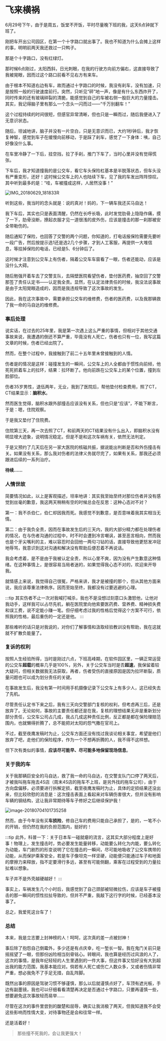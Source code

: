 # 飞来横祸

6月29号下午，由于是周五，饭堂不开饭，平时尽量晚下班的我，这天6点钟就下班了。

刚把车开出公司园区，在第一个十字路口就出事了。我也不知道为什么会摊上这样的事，明明前两天我还救过一只鸭子。

那是个十字路口，没有红绿灯。

那时候6点刚过，太阳西斜，日光刺眼，在我的行驶方向前方偏右，这直接导致了我被晃眼，因而过这个路口前看不见右方有来车。

由于根本不知道右边有车，故而通过十字路口的时候，我没有刹车，没有加速，只是按照一般的行驶速度前行。突然，只听见“砰”地一声，像是有什么东西炸开了，同时传来的还有玻璃碎裂的清脆，能感觉到自己的车被右侧一股巨大的力量撞击。其实，我记得脑子里有那么一个念头一闪而过——“千万别翻车！”

这个过程持续的时间很短，但感官异常清晰，但也只是一瞬而过，随后我便进入了无意识状态。

随后，坦诚地讲，脑子并没有一片空白，只是无意识而已，大约1秒钟后，我才恢复神智，感觉到车子在缓慢向前移动，于是踩了刹车，感觉了一下身体：咦，自己好像没什么事。

在车里冷静了一下后，挂空挡，拉了手刹，推门下车了，当时心里并没有觉得慌张。

下车后，我才知道撞我的是公交车，看它车头保险杠基本是半脱落状态，但车头没有严重变形，还好！这时候公交车上的人也陆续下车，见了我的车发出阵阵惊叹。其中听到最多的是：“哇，车被撞成这样，人居然没事！”

![IMG_20180629_181833R](https://ws3.sinaimg.cn/large/006tNc79gy1fsvw8zahbjj31kw16onpe.jpg)



听到这些，我当时的念头就是：说的真对！妈的，下一辆车我还买马自达！

我下车后，其实也只是表面清醒，仍然在长呼长吸，此时发觉肋骨上隐隐作痛，摸了一下，肋骨没断，撩起衣服才见一道很浅的皮外伤，应该是撞击的那一刹那被安全带勒伤的。

随后通知了保险，也回答了交警的两个问题，你知道的，打电话报保险需要先要听一段广告，然后按提示选1还是选2几个步骤，才到人工客服，再提供一大堆信息，等挂掉保险的电话，已经是5、6分钟后了。

这时候才注意到公交车上有伤者，隔着公交车车窗看了一眼，伤者还能动，应该是没什么大碍。

随后勉强开着车去了交警支队，去隔壁医院看望伤者，垫付医药费，抽空回了交警那签了责任认定书——认定我全责。显然，在认定法律责任的时候，我没法说事故是由于太阳晃眼造成的，因而是我违规导致了这次事故的发生。

因此，我在这次事故中，需要承担公交车的维修费，伤者的医药费，以及我那辆救了我一命的马自达的维修费。

### 事后处理

说实话，在过去的25年里，我是第一次遇上这么严重的事情，但相对于其他交通事故来说，我遭遇的倒还不算严重，毕竟没有人死亡，伤者也只有一位，我写这篇文章的时候，伤者已经出院了。

然而，在整个过程中，我接触到了前二十五年里未曾接触到的人情。

伤者是的情况是这样：碰撞发生的一瞬间，公交车上的人全都由于惯性向前倾，他死死抓着车上的拉环，结果：拉环断了。他向前跌在公交车上的某个位置，撞到左脸部位。

伤者35岁男性，退伍两年，无业，我到了医院后，帮他垫付检查费用，照了CT，CT结果显示：**脑积水**。

然而医生觉得，脑积水跟外部撞击应该没有关系，但也只是“应该”，不能下断言，于是：嗯，住院观察。

于是我又垫付了住院费。

住院第三天，再一次去照了CT，和前两天的CT结果没有什么出入，即脑积水没有明显增大迹象，说明情况稳定。但是不是和这次车祸有关，依然无法判定。

于是又预约了几天后在另一家大医院的核磁共振，据说能出判断是否和外伤撞击有关。如果没有关系，那么我对伤者的法律义务就尽完了，如果有关系，那我还必须跟进后续的一系列治疗。

**待续……**

### 人情世故

简要情况如此，以上是客观描述，坦率地讲：其实我至始至终对那位伤者并没有感觉到丝毫的歉意，我这两天稍稍有空的时候总会在反思：这种心态对不对？

第一：我不杀伯仁，伯仁却因我而死。我感觉不到歉意，是否意味着我其实相当无情。

第二：由于我负全责，因而在事故发生后的三天内，我的大部分精力都在处理伤者的情况，在与伤者沟通的过程中，时不时会遭到冷言嘲讽，甚至恶言相向，然而我也是个牙尖嘴利的主，难以容忍时会回他一两句刁钻的话，直接导致他更怒发冲冠地辱骂，我意识到这对沟通和解决没有帮助后便忍着不再说话。

我会考虑着，是不是由于我被认定全责，所以心里不爽，因为没有产生歉意这种情绪。在这种事情上，是很容易当局者迷的，如果觉得我心态不对的，欢迎来开导我。

就情感上来说，我觉得自己很冤，严格来讲，我才是被撞的那个，但从其他方面来说，我应该尊重法律秩序。因而至始至终，我都没有过要逃避的心理。

:::tip
其实伤者不止一次对我喊打喊杀，我也不是没想过刻意口头激怒他，让他对我动手，这样我可以占尽先机，躺在医院里向他索要医药费、营养费、精神损失费和误工费，说不定能小赚一笔。但仔细考虑过我的性格后觉得这个方案不可行，依照我的性格，最后重伤的一定还是他。
:::

那些难听的话只是对我说的，对你们了解事情和汲取经验教训没有帮助，我在这就就不扩散负能量了。

### 复诉的权利

按照人生经验所得，当时是刚过六点，下班高峰期，在软件园区里，一辆正常运营的公交车**超载**的概率几乎是100%，另外，关于公交车当时是否**超速**，我保留着较大疑问，但相关数据我无法获取，再者，伤者受伤的直接原因是因为拉环断裂，质量问题也可以成为划分责任的关键。

在事故发生后，我没有第一时间用手机摄像记录下公交车上有多少人，这已经失去了先机。

尽管责任认定书下来之后，我有三天向交警部门复核的权利，但考虑再三后，还是放弃了。无论如何，事故的主要责任都还是在我，复核的理想结果无非是重新划分部分责任，公交车公司占几成，我占几成这种责任比例，反正都是都在保险理赔范围内，也就懒得折腾了，总不能把对太阳的怨气撒在官司上。

不过，截至夜鹰发稿时为止，公交车方面还没有找过我谈论相关事宜，希望是他们放弃了吧，走他们的保险程序，作为一个不想再折腾的人，我不得不这样想。

但下次有类似的事情，**应该尽可能早、尽可能多地保留现场信息**。

### 关于我的车

关于我那辆巨安全的马自达，救了我一命的马自达，在交警支队门口停了两天后，才被我叫拖车拖去4S店（周末4S店的拖车不上班，是另外找的拖车公司），由于方向盘偏移，必须要进行拆解定损，截至夜鹰发稿时为止，具体的定损结果还没出来，但比较欣慰的消息是：这次撞击表面上看起来对车辆伤害很大，但并没有影响车辆的钢结构，这让我非常期待等车子修好之后继续保护我！

![image-20180704101735258](https://ws4.sinaimg.cn/large/006tNc79gy1fsxm325ga3j31400u0u0x.jpg)

然而，由于今年没有买**车损险**，修自己车的费用只能自己承担了，是的，一笔不小的开销，但仍然在我的负担范围内，挺好的！

:::tip
此外，科普一下：关于日本车一碰就瘪的流言，这其实大部分程度上是好事！物理上，发生撞击时，势必要发生能量转移，动能要么转化为内能，要么转化为动能，车门剧烈的形变说明了它在撞击的一瞬间，尽可能地吸收了公交车携带的动能，从而保护乘客安全，若是车子像坦克一样坚硬，动能便只能通过车子和地面的摩擦力来释放，指不定要滑行多远，甚至有可能侧翻，乘客在过程受到的力量拉扯难以想象。

车子并不是外壳越硬越好！
:::

事实上，车祸发生几个小时后，我感觉到了自己颈部被轻微拉伤，应该是车子被撞击的那一瞬间的惯性拉扯导致的，但并不严重，我敲下这行字的时候，已经基本没事了。

总之，我爱死这台车了！

### 总结

本来，我是立志要上封神榜的人！呵呵，这次真的差一点被封神！

事后除了抱怨自己倒霉外，多少还是有点庆幸，吃一堑长一智。我在鬼门关前只是摇摇望了一眼，但那份凶险相当刻骨铭心。转眼间，我也算是经历过风浪的人了，这次的事情，是我年纪轻轻的人生里遇到的一件大事，但这件事又恰好没有大到超出我的能力范围，我基本能应对。倘若有人死亡或伤亡人数众多，又或者伤情非常严重，想必我免不了手足无措，自乱阵脚。

既然出事的原因是驾驶习惯不够谨慎，那么以后就谨慎点好了，车顶有遮光板，手边有副墨镜，我也可以仔细看看清楚再决定是否通过十字路口，只要再谨慎一些，想要避免这次事故轻而易举……

尽管在这次的事件里尝到的酸楚和屈辱，确实让我消极了两天，但我知道我不会受这些影响而性情大变，对待事物还是会和往常一样。

还是活着好！

> 那些撞不死我的，会让我更强大！



